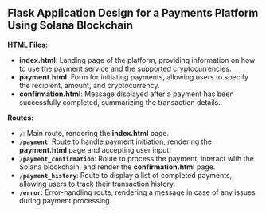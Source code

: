## Flask Application Design for a Payments Platform Using Solana Blockchain

**HTML Files:**

- **index.html**: Landing page of the platform, providing information on how to use the payment service and the supported cryptocurrencies.
- **payment.html**: Form for initiating payments, allowing users to specify the recipient, amount, and cryptocurrency.
- **confirmation.html**: Message displayed after a payment has been successfully completed, summarizing the transaction details.

**Routes:**

- **`/`**: Main route, rendering the **index.html** page.
- **`/payment`**: Route to handle payment initiation, rendering the **payment.html** page and accepting user input.
- **`/payment_confirmation`**: Route to process the payment, interact with the Solana blockchain, and render the **confirmation.html** page.
- **`/payment_history`**: Route to display a list of completed payments, allowing users to track their transaction history.
- **`/error`**: Error-handling route, rendering a message in case of any issues during payment processing.